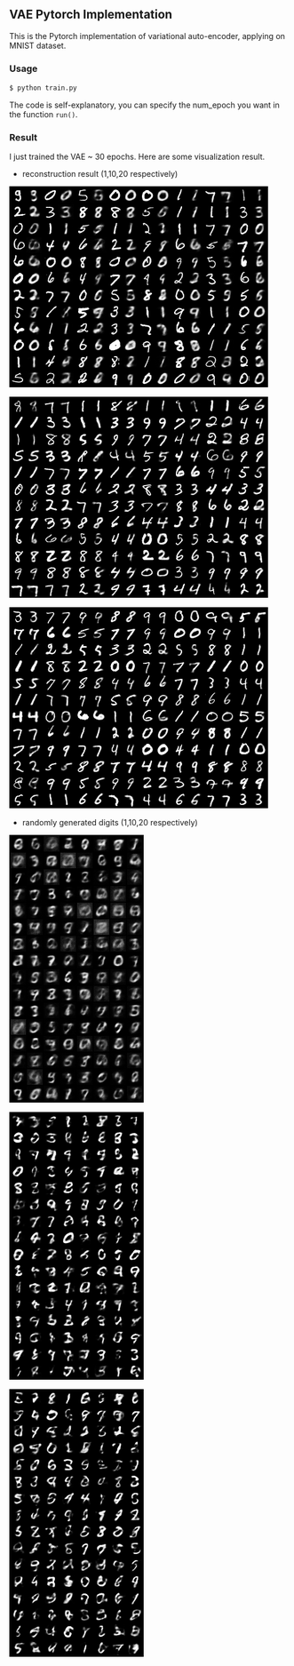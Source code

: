
## VAE Pytorch Implementation
This is the Pytorch implementation of variational auto-encoder, applying on MNIST dataset.

### Usage
```python
$ python train.py
```
The code is self-explanatory, you can specify the num_epoch you want in the function `run()`.

### Result
I just trained the VAE ~ 30 epochs. Here are some visualization result.

- reconstruction result (1,10,20 respectively)  

![](./result/reconstructed-1.png)

![](./result/reconstructed-10.png)

![](./result/reconstructed-20.png)

- randomly generated digits (1,10,20 respectively)  

![](./result/random_sampled-1.png)

![](./result/random_sampled-10.png)

![](./result/random_sampled-20.png)

